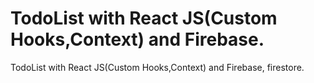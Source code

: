 # TodoList with React JS(Custom Hooks,Context) and Firebase.
 
 TodoList with React JS(Custom Hooks,Context) and Firebase, firestore.
 
 
 
 
 
   
    
      
 
 
 
